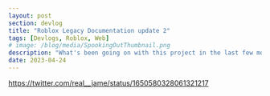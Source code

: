 ```yaml
---
layout: post
section: devlog
title: "Roblox Legacy Documentation update 2"
tags: [Devlogs, Roblox, Web]
# image: /blog/media/SpookingOutThumbnail.png
description: "What's been going on with this project in the last few months/weeks?"
date: 2023-04-24
---
```

https://twitter.com/real__jame/status/1650580328061321217